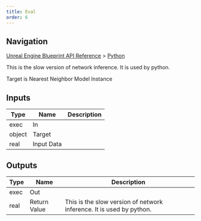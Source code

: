 ```yaml
---
title: Eval
order: 6
---
```

## Navigation

[Unreal Engine Blueprint API Reference](https://dev.epicgames.com/documentation/en-us/unreal-engine/BlueprintAPI) > [Python](https://dev.epicgames.com/documentation/en-us/unreal-engine/BlueprintAPI/Python)

This is the slow version of network inference. It is used by python.

Target is Nearest Neighbor Model Instance

## Inputs

| Type | Name | Description |
| --- | --- | --- |
| exec | In |  |
| object | Target |  |
| real | Input Data |  |

## Outputs

| Type | Name | Description |
| --- | --- | --- |
| exec | Out |  |
| real | Return Value | This is the slow version of network inference. It is used by python. |
